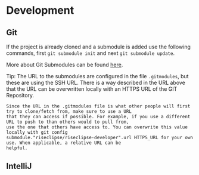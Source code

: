 <!--
SPDX-FileCopyrightText: 2022 Alliander N.V.

SPDX-License-Identifier: Apache-2.0
-->

# Development

## Git

If the project is already cloned and a submodule is added use the following commands, first `git submodule init` and
next `git submodule update`.

More about Git Submodules can be found [here](https://git-scm.com/book/en/v2/Git-Tools-Submodules).

Tip: The URL to the submodules are configured in the file `.gitmodules`, but these are using the SSH URL. There is a way
described in the URL above that the URL can be overwritten locally with an HTTPS URL of the GIT Repository.

```
Since the URL in the .gitmodules file is what other people will first try to clone/fetch from, make sure to use a URL 
that they can access if possible. For example, if you use a different URL to push to than others would to pull from, 
use the one that others have access to. You can overwrite this value locally with git config 
submodule."riseclipse/riseclipse-developer".url HTTPS_URL for your own use. When applicable, a relative URL can be 
helpful.
```

## IntelliJ
